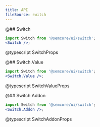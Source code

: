 ```yaml
---
title: API
fileSource: switch
---
```


@## Switch

```jsx
import Switch from '@semcore/ui/switch';
<Switch />;
```

@typescript SwitchProps

@## Switch.Value

```jsx
import Switch from '@semcore/ui/switch';
<Switch.Value />;
```

@typescript SwitchValueProps

@## Switch.Addon

```jsx
import Switch from '@semcore/ui/switch';
<Switch.Addon />;
```

@typescript SwitchAddonProps
